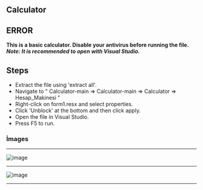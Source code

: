 ## Calculator

ERROR
----------------------------------------------------------------------------------------
**This is a basic calculator. Disable your antivirus before running the file.**
***Note: It is recommended to open with Visual Studio.***

## Steps
+ Extract the file using 'extract all'.
+  Navigate to " Calculator-main => Calculator-main => Calculator => Hesap_Makinesi "
+ Right-click on form1.resx and select properties.
+ Click 'Unblock' at the bottom and then click apply.
+ Open the file in Visual Studio.
+ Press F5 to run.


### İmages
----------------------------------------------------------------------------------------

![image](https://github.com/receptahaakgul/Calculator/assets/65404595/5e84aafe-37e3-446b-a461-8ff3b7a368b0)

----------------------------------------------------------------------------------------

![image](https://github.com/receptahaakgul/Calculator/assets/65404595/78294e1c-9f86-4f91-a828-a4ba5e489263)

----------------------------------------------------------------------------------------

